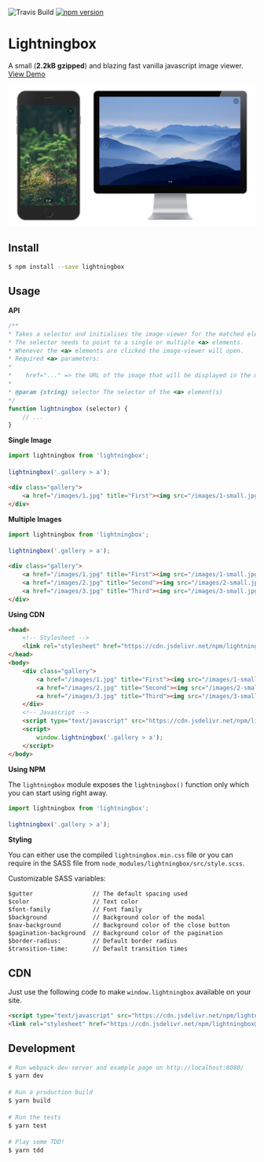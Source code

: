 ![Travis Build](https://travis-ci.org/leventebalogh/lightningbox.svg?branch=master "Travis Build")
[![npm version](https://badge.fury.io/js/lightningbox.svg)](https://badge.fury.io/js/lightningbox)

# Lightningbox

A small (**2.2kB gzipped**) and blazing fast vanilla javascript image viewer. [View Demo](https://lightningbox.leventebalogh.com)

![Lightningbox - A small and blazing fast vanilla javascript image viewer.](screenshots/screenshot.png "Lightningbox - A small and blazing fast vanilla javascript image viewer.")

## Install
```bash
$ npm install --save lightningbox
```

## Usage
**API**
```javascript
/**
* Takes a selector and initialises the image-viewer for the matched element(s).
* The selector needs to point to a single or multiple <a> elements.
* Whenever the <a> elements are clicked the image-viewer will open.
* Required <a> parameters:
*
*    href="..." => the URL of the image that will be displayed in the modal
*
* @param {string} selector The selector of the <a> element(s)
*/
function lightningbox (selector) {
    // ...
}
```

**Single Image**
```javascript
import lightningbox from 'lightningbox';

lightningbox('.gallery > a');
```
```html
<div class="gallery">
    <a href="/images/1.jpg" title="First"><img src="/images/1-small.jpg" alt="First" /></a>
</div>
```

**Multiple Images**
```javascript
import lightningbox from 'lightningbox';

lightningbox('.gallery > a');
```
```html
<div class="gallery">
    <a href="/images/1.jpg" title="First"><img src="/images/1-small.jpg" alt="First" /></a>
    <a href="/images/2.jpg" title="Second"><img src="/images/2-small.jpg" alt="Second" /></a>
    <a href="/images/3.jpg" title="Third"><img src="/images/3-small.jpg" alt="Third" /></a>
</div>
```

**Using CDN**
```html
<head>
    <!-- Stylesheet -->
    <link rel="stylesheet" href="https://cdn.jsdelivr.net/npm/lightningbox@latest/dist/lightningbox.min.css" />
</head>
<body>
    <div class="gallery">
        <a href="/images/1.jpg" title="First"><img src="/images/1-small.jpg" alt="First" /></a>
        <a href="/images/2.jpg" title="Second"><img src="/images/2-small.jpg" alt="Second" /></a>
        <a href="/images/3.jpg" title="Third"><img src="/images/3-small.jpg" alt="Third" /></a>
    </div>
    <!-- Javascript -->
    <script type="text/javascript" src="https://cdn.jsdelivr.net/npm/lightningbox@latest/dist/lightningbox.min.js"></script>
    <script>
        window.lightningbox('.gallery > a');
    </script>
</body>
```

**Using NPM**

The `lightningbox` module exposes the `lightningbox()` function only which you can start using right away.
```javascript
import lightningbox from 'lightningbox';

lightningbox('.gallery > a');
```

**Styling**

You can either use the compiled `lightningbox.min.css` file or you can require in the SASS file from
`node_modules/lightningbox/src/style.scss`.

Customizable SASS variables:
```
$gutter                 // The default spacing used
$color                  // Text color
$font-family            // Font family
$background             // Background color of the modal
$nav-background         // Background color of the close button
$pagination-background  // Background color of the pagination
$border-radius:         // Default border radius
$transition-time:       // Default transition times
```

## CDN
Just use the following code to make `window.lightningbox` available on your site.
```html
<script type="text/javascript" src="https://cdn.jsdelivr.net/npm/lightningbox@latest/dist/lightningbox.min.js"></script>
<link rel="stylesheet" href="https://cdn.jsdelivr.net/npm/lightningbox@latest/dist/lightningbox.min.css" />
```


## Development
```bash
# Run webpack-dev-server and example page on http://localhost:8080/
$ yarn dev

# Run a production build
$ yarn build

# Run the tests
$ yarn test

# Play some TDD!
$ yarn tdd
```